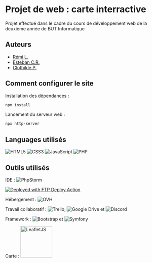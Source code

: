# Projet de web : carte interractive

Projet effectué dans le cadre du cours de développement web de la deuxième année de BUT Informatique

## Auteurs

- [Rémi L.](https://github.com/remi-lem)
- [Esteban C.R.](https://github.com/EstebanCRz)
- [Clothilde P.](https://github.com/TorielLink)

## Comment configurer le site
Installation des dépendances :
```sh
npm install
```
Lancement du serveur web :
```sh
npx http-server
```

## Languages utilisés
![HTML5](https://img.shields.io/badge/html5-%23E34F26.svg?style=for-the-badge&logo=html5&logoColor=white)
![CSS3](https://img.shields.io/badge/css3-%231572B6.svg?style=for-the-badge&logo=css3&logoColor=white)
![JavaScript](https://img.shields.io/badge/javascript-%23323330.svg?style=for-the-badge&logo=javascript&logoColor=%23F7DF1E)
![PHP](https://img.shields.io/badge/php-%23777BB4.svg?style=for-the-badge&logo=php&logoColor=white)

## Outils utilisés

IDE : ![PhpStorm](https://img.shields.io/badge/phpstorm-143?style=for-the-badge&logo=phpstorm&logoColor=black&color=black&labelColor=darkorchid)

[<img alt="Deployed with FTP Deploy Action" src="https://img.shields.io/badge/Deployed With-FTP DEPLOY ACTION-%3CCOLOR%3E?style=for-the-badge&color=0077b6">](https://github.com/SamKirkland/FTP-Deploy-Action)

Hébergement : ![OVH](https://img.shields.io/badge/ovh-%23123F6D.svg?style=for-the-badge&logo=ovh&logoColor=#123F6D)

Travail collaboratif : ![Trello](https://img.shields.io/badge/Trello-%23026AA7.svg?style=for-the-badge&logo=Trello&logoColor=white), ![Google Drive](https://img.shields.io/badge/Google%20Drive-4285F4?style=for-the-badge&logo=googledrive&logoColor=white) et ![Discord](https://img.shields.io/badge/Discord-%235865F2.svg?style=for-the-badge&logo=discord&logoColor=white)

Framework : ![Bootstrap](https://img.shields.io/badge/bootstrap-%238511FA.svg?style=for-the-badge&logo=bootstrap&logoColor=white) et ![Symfony](https://img.shields.io/badge/symfony-%23000000.svg?style=for-the-badge&logo=symfony&logoColor=white)

Carte : <img src="https://leafletjs.com/docs/images/logo.png" alt="LeafletJS" width="100"/>
